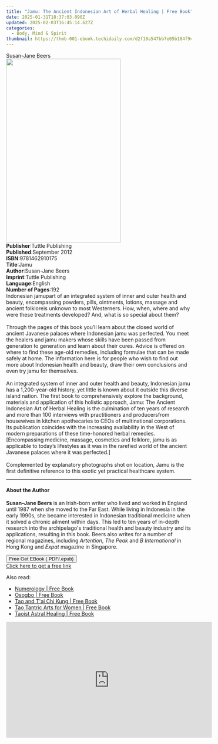 ```yaml
---
title: "Jamu: The Ancient Indonesian Art of Herbal Healing | Free Book"
date: 2025-01-31T18:37:03.090Z
updated: 2025-02-03T16:45:14.627Z
categories:
  - Body, Mind & Spirit
thumbnail: https://thmb-001-ebook.techidaily.com/d2f10a547bb7e05b184f9c72e7857299c6431d2d6cc63a2eb897a8a498fd0ce7.jpg
---
```

<main id="book-container">
  <div class="flex flex-col">
    <div class="book-brief flex-1 py-6 px-4 sm:p-6 md:py-10 md:px-8">
      <!-- brief-->
      <div class="book-brief-main">Susan-Jane Beers</div>
    </div>
    <div
      class="book-meta-info flex-1 grid gap-4 col-start-1 col-end-3 row-start-1 sm:mb-6 sm:grid-cols-4 lg:gap-6 lg:col-start-2 lg:row-end-6 lg:row-span-6 lg:mb-0"
    >
      <div
        class="book-meta-info-left place-content-center mt-4 p-4 text-sm leading-6 col-start-2 col-span-2 dark:text-slate-400"
      >
        <img
          class="w-full h-500 object-cover rounded-lg sm:h-255 sm:col-span-2 lg:col-span-full"
          src="https://img-001-ebook.techidaily.com/35b54072502afcb0e777d08507b01d0f3921968efd6ab489dbb7a59a7279ecdb.jpg"
          alt=""
          width="312"
          height="500"
        />
      </div>
      <div
        class="book-meta-info-right mt-2 col-start-1 row-start-2 col-span-3 self-center"
      >
        <!-- meta data  -->
        <div class="flex flex-col px-4 md:px-8">
          <div class="flex-1">
            <strong>Publisher</strong>:<span class="px-2"
              >Tuttle Publishing</span
            >
          </div>
          <div class="flex-1">
            <strong>Published</strong>:<span class="px-2">September 2012</span>
          </div>
          <div class="flex-1">
            <strong>ISBN</strong>:<span class="px-2">9781462910175</span>
          </div>
          <div class="flex-1">
            <strong>Title</strong>:<span class="px-2">Jamu</span>
          </div>
          <div class="flex-1">
            <strong>Author</strong>:<span class="px-2">Susan-Jane Beers</span>
          </div>
          <div class="flex-1">
            <strong>Imprint</strong>:<span class="px-2">Tuttle Publishing</span>
          </div>
          <div class="flex-1">
            <strong>Language</strong>:<span class="px-2">English</span>
          </div>
          <div class="flex-1">
            <strong>Number of Pages</strong>:<span class="px-2">192</span>
          </div>
        </div>
      </div>
    </div>
    <div class="book-description flex-1 py-6 px-4 sm:p-6 md:py-10 md:px-8">
      <div class="book-description-main">
        <div accordion-content="" id="description">
          Indonesian jamupart of an integrated system of inner and outer health
          and beauty, encompassing powders, pills, ointments, lotions, massage
          and ancient folkloreis unknown to most Westerners. How, when, where
          and why were these treatments developed? And, what is so special about
          them?<br /><br />Through the pages of this book you’ll learn about the
          closed world of ancient Javanese palaces where Indonesian jamu was
          perfected. You meet the healers and jamu makers whose skills have been
          passed from generation to generation and learn about their cures.
          Advice is offered on where to find these age-old remedies, including
          formulae that can be made safely at home. The information here is for
          people who wish to find out more about Indonesian health and beauty,
          draw their own conclusions and even try jamu for themselves.<br /><br />An
          integrated system of inner and outer health and beauty, Indonesian
          jamu has a 1,200-year-old history, yet little is known about it
          outside this diverse island nation. The first book to comprehensively
          explore the background, materials and application of this holistic
          approach, Jamu: The Ancient Indonesian Art of Herbal Healing is the
          culmination of ten years of research and more than 100 interviews with
          practitioners and producersfrom housewives in kitchen apothecaries to
          CEOs of multinational corporations. Its publication coincides with the
          increasing availability in the West of modern preparations of these
          time-honored herbal remedies. [Encompassing medicine, massage,
          cosmetics and folklore, jamu is as applicable to today’s lifestyles as
          it was in the rarefied world of the ancient Javanese palaces where it
          was perfected.]<br /><br />Complemented by explanatory photographs
          shot on location, Jamu is the first definitive reference to this
          exotic yet practical healthcare system.
        </div>
        <div class="accordion-fader"></div>
      </div>
    </div>
    <div class="book-excerpts flex-1 py-6 px-4 sm:p-6 md:py-10 md:px-8">
      <!-- excerpts-->
      <div class="book-excerpts-main">
        <hr />
        <h4 class="placeholder placeholder-heading">
          <span>About the Author</span>
        </h4>
        <p>
          <b>Susan-Jane Beers</b> is an Irish-born writer who lived and worked
          in England until 1987 when she moved to the Far East. While living in
          Indonesia in the early 1990s, she became interested in Indonesian
          traditional medicine when it solved a chronic ailment within days.
          This led to ten years of in-depth research into the archipelago's
          traditional health and beauty industry and its applications, resulting
          in this book. Beers also writes for a number of regional magazines,
          including <i>Artention</i>, <i>The Peak</i> and
          <i>B International</i> in Hong Kong and <i>Expat</i> magazine in
          Singapore.
        </p>
      </div>
    </div>
    <div
      class="book-about-author flex-1 py-6 px-4 sm:p-6 md:py-10 md:px-8"
    ></div>
    <div class="book-free-get flex-1 py-6 px-4 sm:p-6 md:py-10 md:px-8">
      <button
        id="btn-free-get"
        class="bg-blue-500 hover:bg-blue-700 text-white font-bold py-2 px-4 rounded"
      >
        Free Get EBook (.PDF/.epub)
      </button>
      <div id="countdown-display" class="px-2 text-lg mt-2"></div>
      <a
        id="free-link"
        class="hidden bg-blue-500 hover:bg-blue-700 text-white font-bold py-2 px-4 rounded"
        href="https://www.ebooks.com/en-us/book/96512431/jamu-the-ancient-indonesian-art-of-herbal-healing/susan-jane-beers/"
        target="_blank"
        >Click here to get a free link</a
      >
    </div>
    <script>
      let countdownTime = 0;
      let countdownInterval = null;
      document
        .getElementById('btn-free-get')
        .addEventListener('click', startCountdown);
      function startCountdown() {
        countdownTime = new Date().getTime() + 60000 * 3;
        countdownInterval = setInterval(updateCountdown, 1000);
        document.getElementById('btn-free-get').disabled = true;
        document
          .getElementById('btn-free-get')
          .classList.add('bg-gray-500', 'cursor-not-allowed');
      }
      function updateCountdown() {
        let currentTime = new Date().getTime();
        let timeLeft = countdownTime - currentTime;
        let secondsLeft = Math.floor(timeLeft / 1000);
        document.getElementById('countdown-display').innerHTML =
          `Remaining time: ${secondsLeft} seconds.`;
        if (secondsLeft <= 0) {
          clearInterval(countdownInterval);
          document.getElementById('btn-free-get').classList.add('hidden');
          document.getElementById('free-link').classList.remove('hidden');
          document.getElementById('countdown-display').innerHTML = '';
        }
      }
    </script>
  </div>
</main>

<ins class="adsbygoogle"
      style="display:block"
      data-ad-client="ca-pub-7571918770474297"
      data-ad-slot="8358498916"
      data-ad-format="auto"
      data-full-width-responsive="true"></ins>
    

<span class="atpl-alsoreadstyle">Also read:</span>
<div><ul>
<li><a href="https://novels-ebooks.techidaily.com/95782781-9781620550762-numerology/"><u>Numerology | Free Book</u></a></li>
<li><a href="https://novels-ebooks.techidaily.com/95782778-9781620553442-osogbo/"><u>Osogbo | Free Book</u></a></li>
<li><a href="https://novels-ebooks.techidaily.com/95782782-9781620550625-tao-and-tai-chi-kung/"><u>Tao and T'ai Chi Kung | Free Book</u></a></li>
<li><a href="https://novels-ebooks.techidaily.com/95782779-9781620555170-tao-tantric-arts-for-women/"><u>Tao Tantric Arts for Women | Free Book</u></a></li>
<li><a href="https://novels-ebooks.techidaily.com/95782780-9781594777912-taoist-astral-healing/"><u>Taoist Astral Healing | Free Book</u></a></li>
</ul></div>

<!-- affiliate ads begin -->
<iframe width="560" height="315" src="https://www.youtube.com/embed/eu4vwlZcMvM?si=4vEczfVU4BUUFP-t" title="YouTube video player" frameborder="0" allow="accelerometer; autoplay; clipboard-write; encrypted-media; gyroscope; picture-in-picture; web-share" referrerpolicy="strict-origin-when-cross-origin" allowfullscreen></iframe>
<!-- affiliate ads end -->

